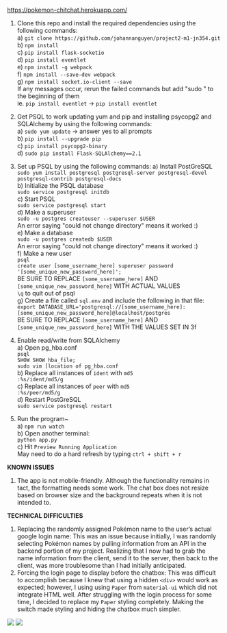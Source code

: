 https://pokemon-chitchat.herokuapp.com/

1. Clone this repo and install the required dependencies using the following commands:<br>
  a) `git clone https://github.com/johannanguyen/project2-m1-jn354.git`<br>
  b) `npm install`  
  c) `pip install flask-socketio`  
  d) `pip install eventlet`  
  e) `npm install -g webpack`  
  f) `npm install --save-dev webpack`  
  g) `npm install socket.io-client --save`<br>
  If any messages occur, rerun the failed commands but add "sudo " to the beginning of them<br>
      ie. `pip install eventlet` -> `pip install eventlet`
      
2. Get PSQL to work updating yum and pip and installing psycopg2 and SQLAlchemy
by using the following commands:<br>
  a) `sudo yum update` -> answer yes to all prompts<br>
  b) `pip install --upgrade pip`<br>
  c) `pip install psycopg2-binary`<br>
  d) `sudo pip install Flask-SQLAlchemy==2.1`
  
3. Set up PSQL by using the following commands:
  a) Install PostGreSQL<br>
      `sudo yum install postgresql postgresql-server postgresql-devel postgresql-contrib postgresql-docs`<br>
  b) Initialize the PSQL database<br>
      `sudo service postgresql initdb`<br>
  c) Start PSQL<br>
      `sudo service postgresql start`<br>
  d) Make a superuser<br>
      `sudo -u postgres createuser --superuser $USER`<br>
     An error saying "could not change directory" means it worked :)<br>
  e) Make a database<br>
      `sudo -u postgres createdb $USER`<br>
     An error saying "could not change directory" means it worked :)<br>
  f) Make a new user<br>
      `psql`<br>
      `create user [some_username_here] superuser password '[some_unique_new_password_here]';`<br>
     BE SURE TO REPLACE `[some_username_here]` AND `[some_unique_new_password_here]` WITH ACTUAL VALUES<br>
      `\q` to quit out of psql<br>
  g) Create a file called `sql.env` and include the following in that file:<br>
      `export DATABASE_URL='postgresql://[some_username_here]:[some_unique_new_password_here]@localhost/postgres`<br>
     BE SURE TO REPLACE `[some_username_here]` AND `[some_unique_new_password_here]` WITH THE VALUES SET IN 3f<br>
 
4. Enable read/write from SQLAlchemy<br>
  a) Open pg_hba.conf<br>
      `psql`<br>
      `SHOW SHOW hba_file;`<br>
      `sudo vim [location of pg_hba.conf`<br>
  b) Replace all instances of `ident` with `md5`<br>
      `:%s/ident/md5/g`<br>
  c) Replace all instances of `peer` with `md5`<br>
      `:%s/peer/md5/g`<br>
  d) Restart PostGreSQL<br>
      `sudo service postgresql restart`<br>
    
5. Run the program~<br>
  a) `npm run watch`<br>
  b) Open another terminal:<br>
       `python app.py`<br>
  c) Hit `Preview Running Application`<br>
       May need to do a hard refresh by typing `ctrl + shift + r`<br>
     
<b>KNOWN ISSUES</b>
1. The app is not mobile-friendly. Although the functionality remains in tact, the formatting needs some work. The chat box does not resize based on browser size and the background repeats when it is not intended to.

<b>TECHNICAL DIFFICULTIES</b>
1. Replacing the randomly assigned Pokémon name to the user’s actual google login name: This was an issue because initially, I was randomly selecting Pokémon names by pulling information from an API in the backend portion of my project. Realizing that I now had to grab the name information from the client, send it to the server, then back to the client, was more troublesome than I had initially anticipated.
2. Forcing the login page to display before the chatbox: This was difficult to accomplish because I knew that using a hidden `<div>` would work as expected; however, I using using `Paper` from `material-ui` which did not integrate HTML well. After struggling with the login process for some time, I decided to replace my `Paper` styling completely. Making the switch made styling and hiding the chatbox much simpler. 



<img src="https://i.ibb.co/zbGC3vB/p2m2-1.png">
<img src="https://i.ibb.co/SJkvWZ5/p2m2.png">


